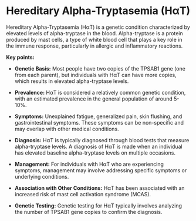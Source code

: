 # Hereditary Alpha-Tryptasemia (HαT)

Hereditary Alpha-Tryptasemia (HαT) is a genetic condition characterized by elevated levels of alpha-tryptase in the blood. Alpha-tryptase is a protein produced by mast cells, a type of white blood cell that plays a key role in the immune response, particularly in allergic and inflammatory reactions.

**Key points:**

* **Genetic Basis:** Most people have two copies of the TPSAB1 gene (one from each parent), but individuals with HαT can have more copies, which results in elevated alpha-tryptase levels.

* **Prevalence:** HαT is considered a relatively common genetic condition, with an estimated prevalence in the general population of around 5-10%.

* **Symptoms:** Unexplained fatigue, generalized pain, skin flushing, and gastrointestinal symptoms. These symptoms can be non-specific and may overlap with other medical conditions.

* **Diagnosis:** HαT is typically diagnosed through blood tests that measure alpha-tryptase levels. A diagnosis of HαT is made when an individual has elevated baseline alpha-tryptase levels on multiple occasions.

* **Management:** For individuals with HαT who are experiencing symptoms, management may involve addressing specific symptoms or underlying conditions.

* **Association with Other Conditions:** HαT has been associated with an increased risk of mast cell activation syndrome (MCAS).

* **Genetic Testing:** Genetic testing for HαT typically involves analyzing the number of TPSAB1 gene copies to confirm the diagnosis.